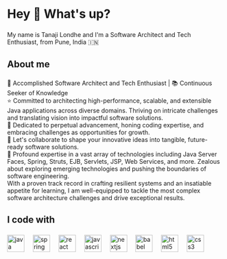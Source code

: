 <h1 align="left">Hey 👋 What's up?</h1>

###

<p align="left">My name is Tanaji Londhe and I'm a Software Architect and Tech Enthusiast, from Pune, India 🇮🇳</p>

###

<h2 align="left">About me</h2>

###

<p align="left">🚀 Accomplished Software Architect and Tech Enthusiast | 📚 Continuous Seeker of Knowledge<br>⭐️ Committed to architecting high-performance, scalable, and extensible Java applications across diverse domains. Thriving on intricate challenges and translating vision into impactful software solutions.<br>🌱 Dedicated to perpetual advancement, honing coding expertise, and embracing challenges as opportunities for growth.<br>🤝 Let's collaborate to shape your innovative ideas into tangible, future-ready software solutions.<br>🔧 Profound expertise in a vast array of technologies including Java Server Faces, Spring, Struts, EJB, Servlets, JSP, Web Services, and more. Zealous about exploring emerging technologies and pushing the boundaries of software engineering.<br>With a proven track record in crafting resilient systems and an insatiable appetite for learning, I am well-equipped to tackle the most complex software architecture challenges and drive exceptional results.</p>

###

<h2 align="left">I code with</h2>

###

<div align="left">
  <img src="https://cdn.jsdelivr.net/gh/devicons/devicon/icons/java/java-original.svg" height="40" alt="java logo"  />
  <img width="12" />
  <img src="https://cdn.jsdelivr.net/gh/devicons/devicon/icons/spring/spring-original.svg" height="40" alt="spring logo"  />
  <img width="12" />
  <img src="https://cdn.jsdelivr.net/gh/devicons/devicon/icons/react/react-original.svg" height="40" alt="react logo"  />
  <img width="12" />
  <img src="https://cdn.jsdelivr.net/gh/devicons/devicon/icons/javascript/javascript-original.svg" height="40" alt="javascript logo"  />
  <img width="12" />
  <img src="https://cdn.jsdelivr.net/gh/devicons/devicon/icons/nextjs/nextjs-original.svg" height="40" alt="nextjs logo"  />
  <img width="12" />
  <img src="https://cdn.jsdelivr.net/gh/devicons/devicon/icons/babel/babel-original.svg" height="40" alt="babel logo"  />
  <img width="12" />
  <img src="https://cdn.jsdelivr.net/gh/devicons/devicon/icons/html5/html5-original.svg" height="40" alt="html5 logo"  />
  <img width="12" />
  <img src="https://cdn.jsdelivr.net/gh/devicons/devicon/icons/css3/css3-original.svg" height="40" alt="css3 logo"  />
</div>

###

